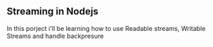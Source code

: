 ## Streaming in Nodejs 

In this porject i'll be learning how to use Readable streams, Writable Streams and handle backpresure